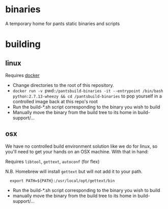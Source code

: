 binaries
========

A temporary home for pants static binaries and scripts

building
========

linux
-----

Requires [docker](https://www.docker.com/)

+ Change directories to the root of this repository.
+ `docker run -v `pwd`:/pantsbuild-binaries -it --entrypoint /bin/bash python:2.7.13-wheezy && cd /pantsbuild-binaries` to pop yourself in a controlled image back at this repo's root
+ Run the build-\*.sh script corresponding to the binary you wish to build
+ Manually move the binary from the build tree to its home in build-support/...

osx
---

We have no controlled build environment solution like we do for linux, so you'll need to get your hands on an OSX machine.  With that in hand:

Requires `libtool`, `gettext`, `autoconf` (for flex)

N.B. Homebrew will install `gettext` but will not add it to your path.

      export PATH=${PATH}:/usr/local/opt/gettext/bin

+ Run the build-\*.sh script corresponding to the binary you wish to build
+ manually move the binary from the build tree to its home in build-support/...
